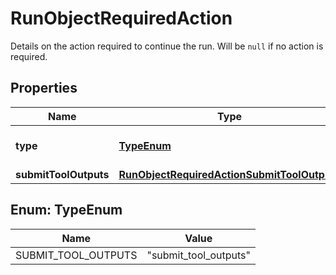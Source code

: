 

# RunObjectRequiredAction

Details on the action required to continue the run. Will be `null` if no action is required.

## Properties

| Name | Type | Description | Notes |
|------------ | ------------- | ------------- | -------------|
|**type** | [**TypeEnum**](#TypeEnum) | For now, this is always &#x60;submit_tool_outputs&#x60;. |  [optional] |
|**submitToolOutputs** | [**RunObjectRequiredActionSubmitToolOutputs**](RunObjectRequiredActionSubmitToolOutputs.md) |  |  [optional] |



## Enum: TypeEnum

| Name | Value |
|---- | -----|
| SUBMIT_TOOL_OUTPUTS | &quot;submit_tool_outputs&quot; |



